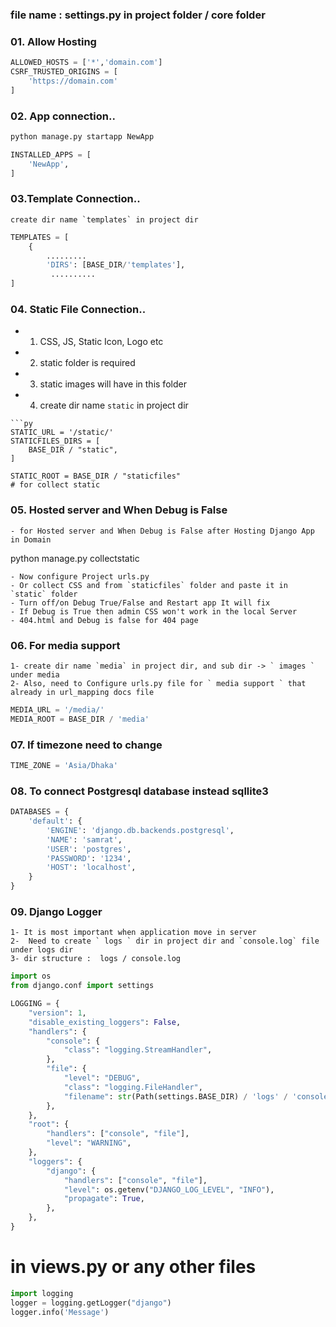 ### file name : settings.py in project folder / core folder

### 01. Allow Hosting
```py
ALLOWED_HOSTS = ['*','domain.com']
CSRF_TRUSTED_ORIGINS = [
    'https://domain.com'
]
```
### 02. App connection..   
```bash
python manage.py startapp NewApp
```
```py
INSTALLED_APPS = [
    'NewApp',  
]
```
### 03.Template Connection..
```
create dir name `templates` in project dir
```
```py
TEMPLATES = [
    {
        .........
        'DIRS': [BASE_DIR/'templates'],
         ..........
]
```

### 04. Static File Connection..
- 1. CSS, JS, Static Icon, Logo etc
- 2. static folder is required
- 3. static images will have in this folder
- 4. create dir name `static` in project dir
```
```py
STATIC_URL = '/static/'      
STATICFILES_DIRS = [
    BASE_DIR / "static",
]

STATIC_ROOT = BASE_DIR / "staticfiles"
# for collect static
```
### 05. Hosted server and When Debug is False
```
- for Hosted server and When Debug is False after Hosting Django App in Domain
```
python manage.py collectstatic
```
- Now configure Project urls.py
- Or collect CSS and from `staticfiles` folder and paste it in `static` folder
- Turn off/on Debug True/False and Restart app It will fix
- If Debug is True then admin CSS won't work in the local Server
- 404.html and Debug is false for 404 page
```
### 06. For media support
```
1- create dir name `media` in project dir, and sub dir -> ` images ` under media 
2- Also, need to Configure urls.py file for ` media support ` that already in url_mapping docs file
```
```py
MEDIA_URL = '/media/'
MEDIA_ROOT = BASE_DIR / 'media'
```
### 07. If timezone need to change
```py
TIME_ZONE = 'Asia/Dhaka'
```

### 08. To connect Postgresql database instead sqllite3
```py
DATABASES = {
    'default': {
        'ENGINE': 'django.db.backends.postgresql',
        'NAME': 'samrat',
        'USER': 'postgres',
        'PASSWORD': '1234',
        'HOST': 'localhost',
    }
}
```

### 09.  Django Logger
```
1- It is most important when application move in server
2-  Need to create ` logs ` dir in project dir and `console.log` file under logs dir
3- dir structure :  logs / console.log  
```
```py
import os
from django.conf import settings

LOGGING = {
    "version": 1,
    "disable_existing_loggers": False,
    "handlers": {
        "console": {
            "class": "logging.StreamHandler",
        },
        "file": {
            "level": "DEBUG",
            "class": "logging.FileHandler",
            "filename": str(Path(settings.BASE_DIR) / 'logs' / 'console.log'),
        },
    },
    "root": {
        "handlers": ["console", "file"],
        "level": "WARNING",
    },
    "loggers": {
        "django": {
            "handlers": ["console", "file"],
            "level": os.getenv("DJANGO_LOG_LEVEL", "INFO"),
            "propagate": True,
        },
    },
}
```

# in views.py or any other files
```py
import logging
logger = logging.getLogger("django")
logger.info('Message')
```

